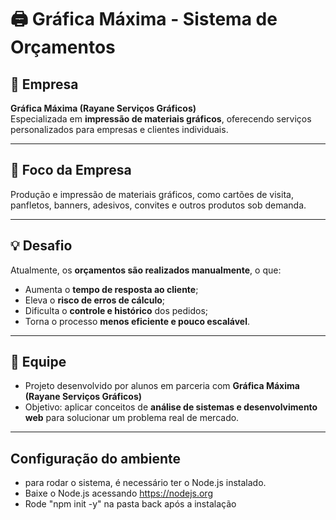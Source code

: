 # 🖨️ Gráfica Máxima - Sistema de Orçamentos

## 🏢 Empresa
**Gráfica Máxima (Rayane Serviços Gráficos)**  
Especializada em **impressão de materiais gráficos**, oferecendo serviços personalizados para empresas e clientes individuais.

---

## 🎯 Foco da Empresa
Produção e impressão de materiais gráficos, como cartões de visita, panfletos, banners, adesivos, convites e outros produtos sob demanda.

---

## 💡 Desafio
Atualmente, os **orçamentos são realizados manualmente**, o que:
- Aumenta o **tempo de resposta ao cliente**;  
- Eleva o **risco de erros de cálculo**;  
- Dificulta o **controle e histórico** dos pedidos;  
- Torna o processo **menos eficiente e pouco escalável**.

---

## 👥 Equipe
- Projeto desenvolvido por alunos em parceria com **Gráfica Máxima (Rayane Serviços Gráficos)**  
- Objetivo: aplicar conceitos de **análise de sistemas e desenvolvimento web** para solucionar um problema real de mercado.

---

## Configuração do ambiente
- para rodar o sistema, é necessário ter o Node.js instalado.
- Baixe o Node.js acessando https://nodejs.org
- Rode "npm init -y" na pasta back após a instalação





                
